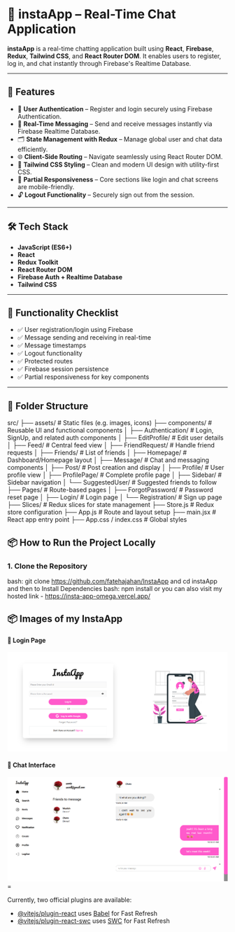 # 💬 instaApp – Real-Time Chat Application

**instaApp** is a real-time chatting application built using **React**, **Firebase**, **Redux**, **Tailwind CSS**, and **React Router DOM**. It enables users to register, log in, and chat instantly through Firebase's Realtime Database.

---

## 🚀 Features

- 🔐 **User Authentication** – Register and login securely using Firebase Authentication.
- 💬 **Real-Time Messaging** – Send and receive messages instantly via Firebase Realtime Database.
- 🗂️ **State Management with Redux** – Manage global user and chat data efficiently.
- 🌐 **Client-Side Routing** – Navigate seamlessly using React Router DOM.
- 🎨 **Tailwind CSS Styling** – Clean and modern UI design with utility-first CSS.
- 📱 **Partial Responsiveness** – Core sections like login and chat screens are mobile-friendly.
- 🔓 **Logout Functionality** – Securely sign out from the session.

---

## 🛠️ Tech Stack

- **JavaScript (ES6+)**
- **React**
- **Redux Toolkit**
- **React Router DOM**
- **Firebase Auth + Realtime Database**
- **Tailwind CSS**

---

## 🧪 Functionality Checklist

- ✅ User registration/login using Firebase
- ✅ Message sending and receiving in real-time
- ✅ Message timestamps
- ✅ Logout functionality
- ✅ Protected routes
- ✅ Firebase session persistence
- ✅ Partial responsiveness for key components

---



## 📁 Folder Structure
src/
├── assets/               # Static files (e.g. images, icons)
├── components/           # Reusable UI and functional components
│   ├── Authentication/   # Login, SignUp, and related auth components
│   ├── EditProfile/      # Edit user details
│   ├── Feed/             # Central feed view
│   ├── FriendRequest/    # Handle friend requests
│   ├── Friends/          # List of friends
│   ├── Homepage/         # Dashboard/Homepage layout
│   ├── Message/          # Chat and messaging components
│   ├── Post/             # Post creation and display
│   ├── Profile/          # User profile view
│   ├── ProfilePage/      # Complete profile page
│   ├── Sidebar/          # Sidebar navigation
│   └── SuggestedUser/    # Suggested friends to follow
├── Pages/                # Route-based pages
│   ├── ForgotPassword/   # Password reset page
│   ├── Login/            # Login page
│   └── Registration/     # Sign up page
├── Slices/               # Redux slices for state management
├── Store.js              # Redux store configuration
├── App.js                # Route and layout setup
├── main.jsx              # React app entry point
├── App.css / index.css   # Global styles

## 📦 How to Run the Project Locally

### 1. Clone the Repository
bash:
git clone https://github.com/fatehajahan/InstaApp
and cd instaApp and then to Install Dependencies
bash: npm install
or you can also visit my hosted link - https://insta-app-omega.vercel.app/

## 📦 Images of my InstaApp
#### 🔐 Login Page
![alt text](image.png)

#### 💬 Chat Interface
![alt text](image-1.png)=

Currently, two official plugins are available:

- [@vitejs/plugin-react](https://github.com/vitejs/vite-plugin-react/blob/main/packages/plugin-react/README.md) uses [Babel](https://babeljs.io/) for Fast Refresh
- [@vitejs/plugin-react-swc](https://github.com/vitejs/vite-plugin-react-swc) uses [SWC](https://swc.rs/) for Fast Refresh
